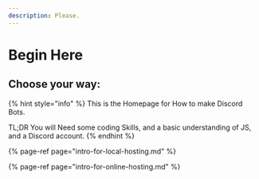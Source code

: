 ```yaml
---
description: Please.
---
```


# Begin Here

## Choose your way:

{% hint style="info" %}
This is the Homepage for How to make Discord Bots. 

TL;DR You will Need some coding Skills, and a basic understanding of JS, and a Discord account. 
{% endhint %}

{% page-ref page="intro-for-local-hosting.md" %}

{% page-ref page="intro-for-online-hosting.md" %}

